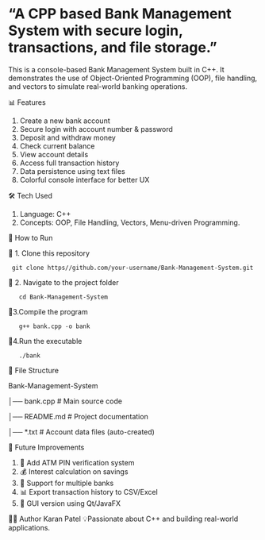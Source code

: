 # “A CPP based Bank Management System with secure login, transactions, and file storage.”
This is a console-based Bank Management System built in C++. It demonstrates the use of Object-Oriented Programming (OOP), file handling, and vectors to simulate real-world banking operations.

📊 Features
1. Create a new bank account
2. Secure login with account number & password
3. Deposit and withdraw money
4. Check current balance
5. View account details
6. Access full transaction history
7. Data persistence using text files
8. Colorful console interface for better UX

🛠️ Tech Used
1. Language: C++
2.  Concepts: OOP, File Handling, Vectors, Menu-driven Programming.

🚀 How to Run


🔹 1. Clone this repository 

     git clone https//github.com/your-username/Bank-Management-System.git

🔹 2. Navigate to the project folder

       cd Bank-Management-System

🔹3.Compile the program

       g++ bank.cpp -o bank
  
🔹4.Run the executable

       ./bank

📂 File Structure

Bank-Management-System 

│── bank.cpp          # Main source code

│── README.md         # Project documentation

│── *.txt             # Account data files (auto-created)

🔮 Future Improvements
1. 🔐 Add ATM PIN verification system
2. 💰 Interest calculation on savings
3. 🏦 Support for multiple banks
4. 📊 Export transaction history to CSV/Excel
5. 🎨 GUI version using Qt/JavaFX

👨‍💻 Author
Karan Patel
💡Passionate about C++ and building real-world applications.

